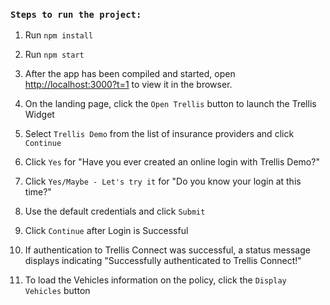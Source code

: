 ### `Steps to run the project:`

1.  Run `npm install`

2.  Run `npm start`
    
3.  After the app has been compiled and started, open [http://localhost:3000?t=1](http://localhost:3000?t=1) to view it in the browser.
    
4.  On the landing page, click the `Open Trellis` button to launch the Trellis Widget    

5.  Select `Trellis Demo` from the list of insurance providers and click `Continue`

6.  Click `Yes` for "Have you ever created an online login with Trellis Demo?"

7.  Click `Yes/Maybe - Let's try it` for "Do you know your login at this time?"

8.  Use the default credentials and click `Submit`

9.  Click `Continue` after Login is Successful

10.  If authentication to Trellis Connect was successful, a status message displays indicating
     "Successfully authenticated to Trellis Connect!"

11.  To load the Vehicles information on the policy, click the `Display Vehicles` button
